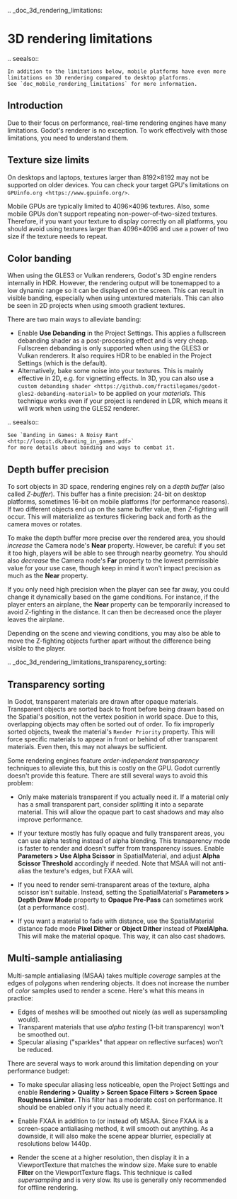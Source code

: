 .. _doc_3d_rendering_limitations:

3D rendering limitations
========================

.. seealso::

    In addition to the limitations below, mobile platforms have even more
    limitations on 3D rendering compared to desktop platforms.
    See `doc_mobile_rendering_limitations` for more information.

Introduction
------------

Due to their focus on performance, real-time rendering engines have many
limitations. Godot's renderer is no exception. To work effectively with those
limitations, you need to understand them.

Texture size limits
-------------------

On desktops and laptops, textures larger than 8192×8192 may not be supported on
older devices. You can check your target GPU's limitations on
`GPUinfo.org <https://www.gpuinfo.org/>`.

Mobile GPUs are typically limited to 4096×4096 textures. Also, some mobile GPUs
don't support repeating non-power-of-two-sized textures. Therefore, if you want
your texture to display correctly on all platforms, you should avoid using
textures larger than 4096×4096 and use a power of two size if the texture needs
to repeat.

Color banding
-------------

When using the GLES3 or Vulkan renderers, Godot's 3D engine renders internally
in HDR. However, the rendering output will be tonemapped to a low dynamic range
so it can be displayed on the screen. This can result in visible banding,
especially when using untextured materials. This can also be seen in 2D projects
when using smooth gradient textures.

There are two main ways to alleviate banding:

- Enable **Use Debanding** in the Project Settings. This applies a
  fullscreen debanding shader as a post-processing effect and is very cheap.
  Fullscreen debanding is only supported when using the GLES3 or Vulkan renderers.
  It also requires HDR to be enabled in the Project Settings (which is the default).
- Alternatively, bake some noise into your textures. This is mainly effective in 2D,
  e.g. for vignetting effects. In 3D, you can also use a
  `custom debanding shader <https://github.com/fractilegames/godot-gles2-debanding-material>`
  to be applied on your *materials*. This technique works even if your project is
  rendered in LDR, which means it will work when using the GLES2 renderer.

.. seealso::

    See `Banding in Games: A Noisy Rant <http://loopit.dk/banding_in_games.pdf>`
    for more details about banding and ways to combat it.

Depth buffer precision
----------------------

To sort objects in 3D space, rendering engines rely on a *depth buffer* (also
called *Z-buffer*). This buffer has a finite precision: 24-bit on desktop
platforms, sometimes 16-bit on mobile platforms (for performance reasons). If
two different objects end up on the same buffer value, then Z-fighting will
occur. This will materialize as textures flickering back and forth as the camera
moves or rotates.

To make the depth buffer more precise over the rendered area, you should
*increase* the Camera node's **Near** property. However, be careful: if you set
it too high, players will be able to see through nearby geometry. You should
also *decrease* the Camera node's **Far** property to the lowest permissible value
for your use case, though keep in mind it won't impact precision as much as the
**Near** property.

If you only need high precision when the player can see far away, you could
change it dynamically based on the game conditions. For instance, if the player
enters an airplane, the **Near** property can be temporarily increased to avoid
Z-fighting in the distance. It can then be decreased once the player leaves the
airplane.

Depending on the scene and viewing conditions, you may also be able to move the
Z-fighting objects further apart without the difference being visible to the
player.

.. _doc_3d_rendering_limitations_transparency_sorting:

Transparency sorting
--------------------

In Godot, transparent materials are drawn after opaque materials. Transparent
objects are sorted back to front before being drawn based on the Spatial's
position, not the vertex position in world space. Due to this, overlapping
objects may often be sorted out of order. To fix improperly sorted objects, tweak
the material's `Render Priority`
property. This will force specific materials to appear in front or behind of
other transparent materials. Even then, this may not always be sufficient.

Some rendering engines feature *order-independent transparency* techniques to
alleviate this, but this is costly on the GPU. Godot currently doesn't provide
this feature. There are still several ways to avoid this problem:

- Only make materials transparent if you actually need it. If a material only
  has a small transparent part, consider splitting it into a separate material.
  This will allow the opaque part to cast shadows and may also improve
  performance.

- If your texture mostly has fully opaque and fully transparent areas, you can
  use alpha testing instead of alpha blending. This transparency mode is faster
  to render and doesn't suffer from transparency issues. Enable
  **Parameters > Use Alpha Scissor** in SpatialMaterial, and adjust
  **Alpha Scissor Threshold** accordingly if needed. Note that MSAA will not
  anti-alias the texture's edges, but FXAA will.

- If you need to render semi-transparent areas of the texture, alpha scissor
  isn't suitable. Instead, setting the SpatialMaterial's
  **Parameters > Depth Draw Mode** property to **Opaque Pre-Pass** can sometimes
  work (at a performance cost).

- If you want a material to fade with distance, use the SpatialMaterial
  distance fade mode **Pixel Dither** or **Object Dither** instead of
  **PixelAlpha**. This will make the material opaque. This way, it can also
  cast shadows.

Multi-sample antialiasing
-------------------------

Multi-sample antialiasing (MSAA) takes multiple *coverage* samples at the edges
of polygons when rendering objects. It does not increase the number of *color*
samples used to render a scene. Here's what this means in practice:

- Edges of meshes will be smoothed out nicely (as well as supersampling would).
- Transparent materials that use *alpha testing* (1-bit transparency) won't be smoothed out.
- Specular aliasing ("sparkles" that appear on reflective surfaces) won't be reduced.

There are several ways to work around this limitation depending on your performance budget:

- To make specular aliasing less noticeable, open the Project Settings and enable
  **Rendering > Quality > Screen Space Filters > Screen Space Roughness Limiter**.
  This filter has a moderate cost on performance. It should be enabled only if
  you actually need it.

- Enable FXAA in addition to (or instead of) MSAA. Since FXAA is a screen-space
  antialiasing method, it will smooth out anything. As a downside, it will also
  make the scene appear blurrier, especially at resolutions below 1440p.

- Render the scene at a higher resolution, then display it in a ViewportTexture
  that matches the window size. Make sure to enable **Filter** on the
  ViewportTexture flags. This technique is called *supersampling* and is very
  slow. Its use is generally only recommended for offline rendering.
